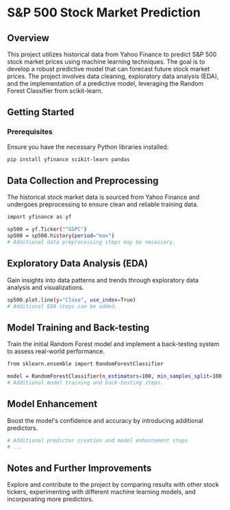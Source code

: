 # S&P 500 Stock Market Prediction

## Overview

This project utilizes historical data from Yahoo Finance to predict S&P 500 stock market prices using machine learning techniques. The goal is to develop a robust predictive model that can forecast future stock market prices. The project involves data cleaning, exploratory data analysis (EDA), and the implementation of a predictive model, leveraging the Random Forest Classifier from scikit-learn.

## Getting Started

### Prerequisites

Ensure you have the necessary Python libraries installed:

```bash
pip install yfinance scikit-learn pandas
```

## Data Collection and Preprocessing
The historical stock market data is sourced from Yahoo Finance and undergoes preprocessing to ensure clean and reliable training data.

```bash
import yfinance as yf

sp500 = yf.Ticker("^GSPC")
sp500 = sp500.history(period="max")
# Additional data preprocessing steps may be necessary.
```

## Exploratory Data Analysis (EDA)
Gain insights into data patterns and trends through exploratory data analysis and visualizations.

```bash
sp500.plot.line(y="Close", use_index=True)
# Additional EDA steps can be added.
```

## Model Training and Back-testing
Train the initial Random Forest model and implement a back-testing system to assess real-world performance.

```bash
from sklearn.ensemble import RandomForestClassifier

model = RandomForestClassifier(n_estimators=100, min_samples_split=100, random_state=1)
# Additional model training and back-testing steps.
```

## Model Enhancement
Boost the model's confidence and accuracy by introducing additional predictors.

```bash
# Additional predictor creation and model enhancement steps
# ...
```
## Notes and Further Improvements
Explore and contribute to the project by comparing results with other stock tickers, experimenting with different machine learning models, and incorporating more predictors.
